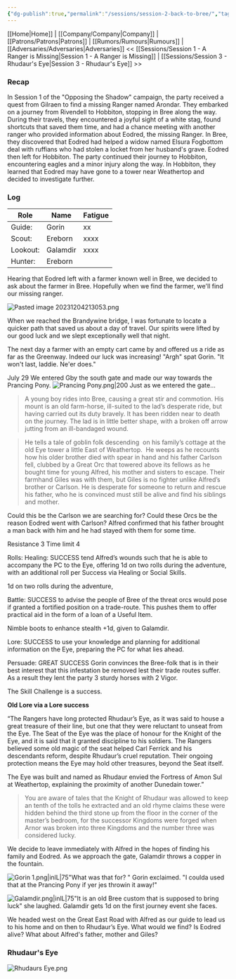 ```yaml
---
{"dg-publish":true,"permalink":"/sessions/session-2-back-to-bree/","tags":["TOR","tolkien","lord-of-the-rings","middle-earth"]}
---
```


[[Home\|Home]] | [[Company/Company\|Company]] | [[Patrons/Patrons\|Patrons]] | [[Rumors/Rumours\|Rumours]] | [[Adversaries/Adversaries\|Adversaries]]
<< [[Sessions/Session 1 - A Ranger is Missing\|Session 1 - A Ranger is Missing]] | [[Sessions/Session 3 - Rhudaur's Eye\|Session 3 - Rhudaur's Eye]] >>
### Recap
In Session 1 of the "Opposing the Shadow" campaign, the party received a quest from Gilraen to find a missing Ranger named Arondar. They embarked on a journey from Rivendell to Hobbiton, stopping in Bree along the way. During their travels, they encountered a joyful sight of a white stag, found shortcuts that saved them time, and had a chance meeting with another ranger who provided information about Eodred, the missing Ranger. In Bree, they discovered that Eodred had helped a widow named Elsura Fogbottom deal with ruffians who had stolen a locket from her husband's grave. Eodred then left for Hobbiton. The party continued their journey to Hobbiton, encountering eagles and a minor injury along the way. In Hobbiton, they learned that Eodred may have gone to a tower near Weathertop and decided to investigate further.
### Log
| Role | Name | Fatigue |
| ----- | ----- | ----- |
| Guide: | Gorin |xx|
| Scout: | Ereborn |xxxx |
| Lookout: | Galamdir |xxxx | 
| Hunter: | Ereborn |  |

Hearing that Eodred left with a farmer known well in Bree, we decided to ask about the farmer in Bree. Hopefully when we find the farmer, we'll find our missing ranger.

![Pasted image 20231204213053.png](/img/user/zz_assetts/Pasted%20image%2020231204213053.png)

When we reached the Brandywine bridge, I was fortunate to locate a quicker path that saved us about a day of travel. Our spirits were lifted by our good luck and we slept exceptionally well that night.

The next day a farmer with an empty cart came by and offered us a ride as far as the Greenway. Indeed our luck was increasing! "Argh" spat Gorin. "It won't last, laddie. Ne'er does."

July 29
We entered Gby the south gate and made our way towards the Prancing Pony. 
![Prancing Pony.png|200](/img/user/zz_assetts/Prancing%20Pony.png)
Just as we entered the gate...
> A young boy rides into Bree, causing a great stir and commotion. His mount is an old farm-horse, ill-suited to the lad’s desperate ride, but having carried out its duty bravely. It has been ridden near to death on the journey. The lad is in little better shape, with a broken off arrow jutting from an ill-bandaged wound.

> He tells a tale of goblin folk descending  on his family’s cottage at the old Eye tower a little East of Weathertop.  He weeps as he recounts how his older brother died with spear in hand and his father Carlson fell, clubbed by a Great Orc that towered above its fellows as he bought time for young Alfred, his mother and sisters to escape. Their farmhand Giles was with them, but Giles is no fighter unlike Alfred’s brother or Carlson. He is desperate for someone to return and rescue his father, who he is convinced must still be alive and find his siblings and mother.

Could this be the Carlson we are searching for? Could these Orcs be the reason Eodred went with Carlson? Alfred confirmed that his father brought a man back with him and he had stayed with them for some time.

Resistance 3
Time limit 4

Rolls:
Healing: SUCCESS tend Alfred’s wounds such that he is able to accompany the PC to the Eye, offering 1d on two rolls during the adventure, with an additional roll per Success via Healing or Social Skills.

1d on two rolls during the adventure,

Battle: SUCCESS to advise the people of Bree of the threat orcs would pose if granted a fortified position on a trade-route. This pushes them to offer practical aid in the form of a loan of a Useful Item. 

Nimble boots to enhance stealth +1d, given to Galamdir.

Lore: SUCCESS to use your knowledge and planning for additional information on the Eye, preparing the PC for what lies ahead.

Persuade: GREAT SUCCESS Gorin convinces the Bree-folk that is in their best interest that this infestation be removed lest their trade routes suffer. As a result they lent the party 3 sturdy horses with 2 Vigor. 

The Skill Challenge is a success.

**Old Lore via a Lore success**

“The Rangers have long protected Rhudaur’s Eye, as it was said to house a great treasure of their line, but one that they were reluctant to unseat from the Eye. The Seat of the Eye was the place of honour for the Knight of the Eye, and it is said that it granted discipline to his soldiers. The Rangers believed some old magic of the seat helped Carl Ferrick and his descendants reform, despite Rhudaur’s cruel reputation. Their ongoing protection means the Eye may hold other treasures, beyond the Seat itself.

The Eye was built and named as Rhudaur envied the Fortress of Amon Sul at Weathertop, explaining the proximity of another Dunedain tower.”

> You are aware of tales that the Knight of Rhudaur was allowed to keep an tenth of the tolls he extracted and an old rhyme claims these were hidden behind the third stone up from the floor in the corner of the master’s bedroom, for the successor Kingdoms were forged when Arnor was broken into three Kingdoms and the number three was considered lucky.

We decide to leave immediately with Alfred in the hopes of finding his family and Eodred. As we approach the gate, Galamdir throws a copper in the fountain.

![Gorin 1.png|inlL|75](/img/user/zz_assetts/Gorin%201.png)"What was that for? " Gorin exclaimed. "I coulda used that at the Prancing Pony if yer jes throwin it away!"

![Galamdir.png|inlL|75](/img/user/zz_assetts/Galamdir.png)"It is an old Bree custom that is supposed to bring luck" she laughed.
Galamdir gets 1d on the first journey event she faces.

We headed west on the Great East Road with Alfred as our guide to lead us to his home and on then to Rhudaur’s Eye. What would we find? Is Eodred alive? What about Alfred's father, mother and Giles?
### Rhudaur's Eye
![Rhudaurs Eye.png](/img/user/zz_assetts/Rhudaurs%20Eye.png)
